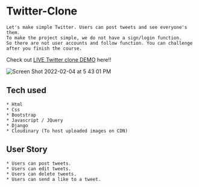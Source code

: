 # Twitter-Clone

```
Let's make simple Twitter. Users can post tweets and see everyone's them.
To make the project simple, we do not have a sign/login function.
So there are not user accounts and follow function. You can challenge after you finish the course.
```
Check out [LIVE Twitter clone DEMO](https://twitterclone-jheru.herokuapp.com/) here!!

![Screen Shot 2022-02-04 at 5 43 01 PM](https://user-images.githubusercontent.com/37219438/152617618-759ca07e-7070-43c9-a472-61c122e927d8.png)


## Tech used
```
* Html
* Css
* Bootstrap
* Javascript / JQuery
* Django
* Cloudinary (To host uploaded images on CDN)
```
## User Story
```
* Users can post tweets.
* Users can edit tweets.
* Users can delete tweets.
* Users can send a like to a tweet.
```
